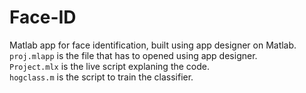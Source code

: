 # Face-ID
Matlab app for face identification, built using app designer on Matlab.  
```proj.mlapp``` is the file that has to opened using app designer.  
```Project.mlx``` is the live script explaning the code.  
```hogclass.m``` is the script to train the classifier.

